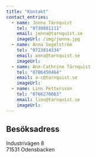 ```yaml
---
title: "Kontakt"
contact_entries:
  - name: Jonna Tärnquist
    tel: "0730881111"
    email: jonna@tarnquist.se
    imageUrl: /img/jonna.jpg
  - name: Anna Segelström
    tel: "0723814334"
    email: anna@tarnquist.se
    imageUrl:
  - name: Ann-Cathrine Tärnquist
    tel: "0706450464"
    email: a-c@tarnquist.se
    imageUrl:
  - name: Linn Pettersson
    tel: "0766270063"
    email: linn@tarnquist.se
    imageUrl:
---
```


## Besöksadress

Industrivägen 8<br>
71531 Odensbacken
